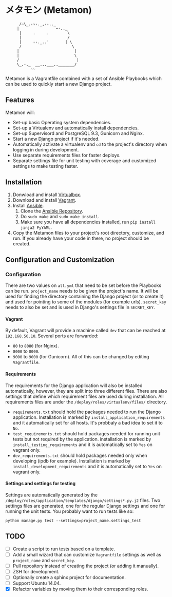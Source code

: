 メタモン (Metamon)
==================

```
      /~\_.-~-._,--.._
     |                ~-.._
      |     .     .        \
      |                    /
      |     --._..'       | \
      /                      \
     |                        |
     |                        \
     /                         |
     \_.-._  __...___.._______/
           ~~
```

Metamon is a Vagrantfile combined with a set of Ansible Playbooks which can be used to quickly start a new Django project.


Features
--------

Metamon will:
* Set-up basic Operating system dependencies.
* Set-up a Virtualenv and automatically install dependencies.
* Set-up Supervisord and PostgreSQL 9.3, Gunicorn and Nginx.
* Start a new Django project if it's needed.
* Automatically activate a virtualenv and `cd` to the project's directory when logging in during development.
* Use separate requirements files for faster deploys.
* Separate settings file for unit testing with coverage and customized settings to make testing faster.

Installation
------------
1. Donwload and install [Virtualbox](https://www.virtualbox.org/wiki/Downloads).
2. Download and install [Vagrant](https://www.vagrantup.com/downloads.html).
3. Install [Ansible](http://www.ansible.com/home).
   1. Clone the [Ansible Repository](https://github.com/ansible/ansible).
   2. Do `sudo make` and `sudo make install`.
   3. Make sure you have all dependencies installed, run `pip install jinja2 PyYAML`.
4. Copy the Metamon files to your project's root directory, customize, and run. If you already have your code in there, no project should be created.


Configuration and Customization
-------------------------------
### Configuration
There are two values on `all.yml` that need to be set before the Playbooks can be run. `project_name` needs to be given the project's name. It will be used for finding the directory containing the Django project (or to create it) and used for pointing to some of the modules (for example urls). `secret_key` needs to also be set and is used in Django's settings file in `SECRET_KEY`.

#### Vagrant
By default, Vagrant will provide a machine called `dev` that can be reached at `192.168.50.10`. Several ports are forwarded:
* `80` to `8080` (for Nginx).
* `8000` to `8000`.
* `9000` to `9000` (for Gunicorn).
All of this can be changed by editing `Vagrantfile`.

#### Requirements
The requirements for the Django application will also be installed automatically, however, they are split into three different files. There are also settings that define which requirement files are used during installation. All requirements files are under the `/deploy/roles/virtualenv/files/` directory.
* `requirements.txt` should hold the packages needed to run the Django application. Installation is marked by `install_application_requirements` and it automatically set for all hosts. It's probbaly a bad idea to set it to `No`.
* `test_requirements.txt` should hold packages needed for running unit tests but not required by the application. installation is marked by `install_testing_requirements` and it is automatically set to `Yes` on vagrant only.
* `dev_requirements.txt` should hold packages needed only when developing (ipdb for example). Installation is marked by `install_development_requirements` and it is automatically set to `Yes` on vagrant only.

#### Settings and settings for testing
Settings are automatically generated by the `/deploy/roles/application/templates/django/settings*.py.j2` files. Two settings files are generated, one for the regular Django settings and one for running the unit tests. You probably want to run tests like so:

`python manage.py test --settings=project_name.settings_test`


TODO
----

- [ ] Create a script to run tests based on a template.
- [ ] Add a small wizard that can customize `Vagrantfile` settings as well as `project_name` and `secret_key`.
- [ ] Pull repository instead of creating the project (or adding it manually).
- [ ] ZSH for development.
- [ ] Optionally create a sphinx project for documentation.
- [ ] Support Ubuntu 14.04.
- [x] Refactor variables by moving them to their corresponding roles.
